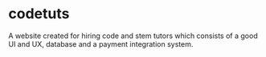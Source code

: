 # codetuts
A website created for hiring code and stem tutors which consists of a good UI and UX, database and a payment integration system.

